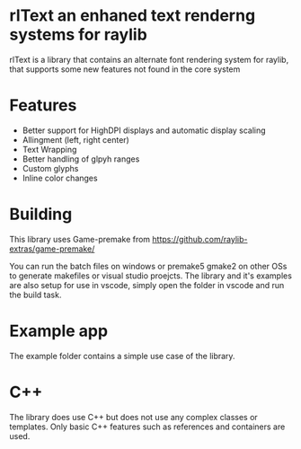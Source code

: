 # rlText an enhaned text renderng systems for raylib
rlText is a library that contains an alternate font rendering system for raylib, that supports some new features not found in the core system

# Features
* Better support for HighDPI displays and automatic display scaling
* Allingment (left, right center)
* Text Wrapping
* Better handling of glpyh ranges
* Custom glyphs
* Inline color changes

# Building
This library uses Game-premake from
https://github.com/raylib-extras/game-premake/

You can run the batch files on windows or premake5 gmake2 on other OSs to generate makefiles or visual studio proejcts. The library and it's examples are also setup for use in vscode, simply open the folder in vscode and run the build task.

# Example app
The example folder contains a simple use case of the library.

# C++
The library does use C++ but does not use any complex classes or templates. Only basic C++ features such as references and containers are used.
